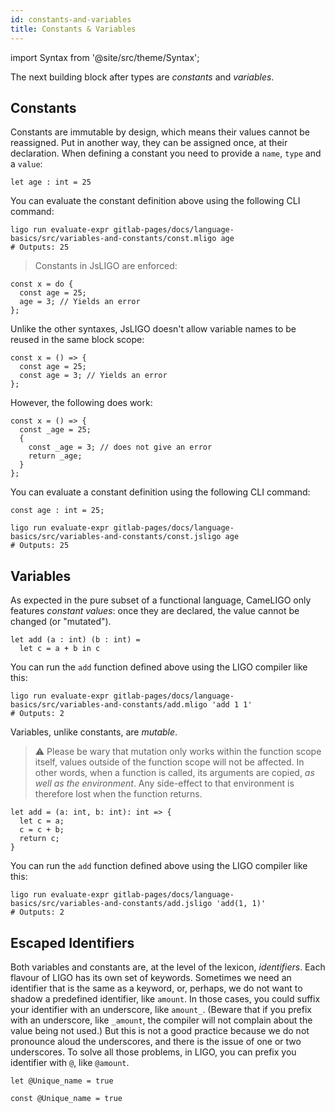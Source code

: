 ```yaml
---
id: constants-and-variables
title: Constants & Variables
---
```


import Syntax from '@site/src/theme/Syntax';

The next building block after types are *constants* and *variables*.

## Constants

Constants are immutable by design, which means their values cannot be
reassigned. Put in another way, they can be assigned once, at their
declaration. When defining a constant you need to provide a `name`,
`type` and a `value`:

<Syntax syntax="cameligo">

```cameligo group=const
let age : int = 25
```

You can evaluate the constant definition above using the following CLI
command:
```shell
ligo run evaluate-expr gitlab-pages/docs/language-basics/src/variables-and-constants/const.mligo age
# Outputs: 25
```

</Syntax>

<Syntax syntax="jsligo">

> Constants in JsLIGO are enforced:

```jsligo skip
const x = do {
  const age = 25;
  age = 3; // Yields an error
};
```

Unlike the other syntaxes, JsLIGO doesn't allow variable names to be reused in the same block scope:

```jsligo skip
const x = () => {
  const age = 25;
  const age = 3; // Yields an error
};
```

However, the following does work:

```jsligo group=d
const x = () => {
  const _age = 25;
  {
    const _age = 3; // does not give an error
    return _age;
  }
};
```

You can evaluate a constant definition using the following CLI
command:

```jsligo group=const
const age : int = 25;
```

```shell
ligo run evaluate-expr gitlab-pages/docs/language-basics/src/variables-and-constants/const.jsligo age
# Outputs: 25
```

</Syntax>


## Variables

<Syntax syntax="cameligo">

As expected in the pure subset of a functional language, CameLIGO only
features *constant values*: once they are declared, the value cannot
be changed (or "mutated").

```cameligo group=add
let add (a : int) (b : int) =
  let c = a + b in c
```

You can run the `add` function defined above using the LIGO compiler
like this:
```shell
ligo run evaluate-expr gitlab-pages/docs/language-basics/src/variables-and-constants/add.mligo 'add 1 1'
# Outputs: 2
```

</Syntax>

<Syntax syntax="jsligo">

Variables, unlike constants, are *mutable*.

> ⚠️ Please be wary that mutation only works within the function scope
> itself, values outside of the function scope will not be
> affected. In other words, when a function is called, its arguments
> are copied, *as well as the environment*. Any side-effect to that
> environment is therefore lost when the function returns.


```jsligo group=add
let add = (a: int, b: int): int => {
  let c = a;
  c = c + b;
  return c;
}
```

You can run the `add` function defined above using the LIGO compiler
like this:

```shell
ligo run evaluate-expr gitlab-pages/docs/language-basics/src/variables-and-constants/add.jsligo 'add(1, 1)'
# Outputs: 2
```

</Syntax>

## Escaped Identifiers

Both variables and constants are, at the level of the lexicon,
_identifiers_. Each flavour of LIGO has its own set of
keywords. Sometimes we need an identifier that is the same as a
keyword, or, perhaps, we do not want to shadow a predefined
identifier, like `amount`. In those cases, you could suffix your
identifier with an underscore, like `amount_`. (Beware that if you
prefix with an underscore, like `_amount`, the compiler will not
complain about the value being not used.) But this is not a good
practice because we do not pronounce aloud the underscores, and there
is the issue of one or two underscores. To solve all those problems,
in LIGO, you can prefix you identifier with `@`, like `@amount`.

<Syntax syntax="cameligo">

```cameligo group=a
let @Unique_name = true
```

</Syntax>

<Syntax syntax="jsligo">

```jsligo group=a
const @Unique_name = true
```

</Syntax>

<!-- updated use of entry -->